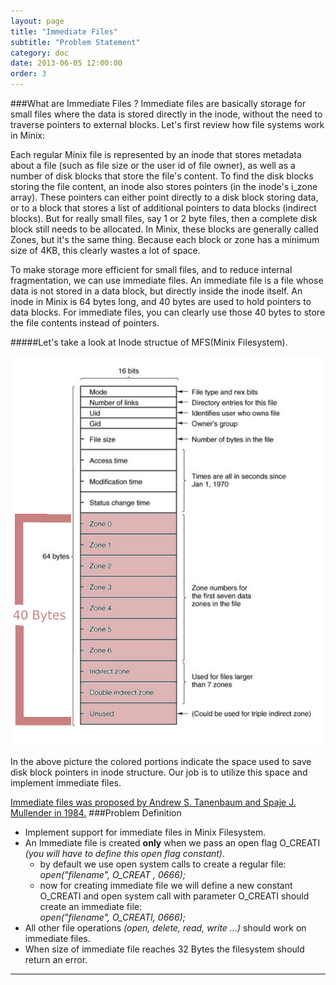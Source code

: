 ```yaml
---
layout: page
title: "Immediate Files"
subtitle: "Problem Statement"
category: doc
date: 2013-06-05 12:00:00
order: 3
---
```

###What are Immediate Files ? 
Immediate files are basically storage for small files where the data is stored directly in the inode, without the need to traverse pointers to external blocks.  Let's first review how file systems work in Minix:      

Each regular Minix file is represented by an inode that stores metadata about a file (such as file size or the user id of file owner), as well as a number of disk blocks that store the file's content. To find the disk blocks storing the file content, an inode also stores pointers (in the inode's i_zone array). These pointers can either point directly to a disk block storing data, or to a block that stores a list of additional pointers to data blocks (indirect blocks).  But for really small files, say 1 or 2 byte files, then a complete disk block still needs to be allocated. In Minix, these blocks are generally called Zones, but it's the same thing. Because each block or zone has a minimum size of 4KB, this clearly wastes a lot of space.     

To make storage more efficient for small files, and to reduce internal fragmentation, we can use immediate files. An immediate file is a file whose data is not stored in a data block, but directly inside the inode itself. An inode in Minix is 64 bytes long, and 40 bytes are used to hold pointers to data blocks. For immediate files, you can clearly use those 40 bytes to store the file contents instead of pointers.      

#####Let's take a look at Inode structue of MFS(Minix Filesystem).

![Indode Structure Minix Filesystem](../img/inode.jpg "The colored portion indicates potential space for immediate files")


In the above picture the colored portions indicate the space used to save disk block pointers in inode structure. Our job is to utilize this space and implement immediate files.

[Immediate files was proposed by Andrew S. Tanenbaum and Spaje J. Mullender in 1984.][imf]
###Problem Definition 

*   Implement support for immediate files in Minix Filesystem.
*   An Immediate file is created **only** when we pass an open flag O_CREATI *(you will have to  define this open flag constant)*.
    * by default we use open system calls to create a regular file:   
      *open("filename", O_CREAT , 0666);*
    * now for creating immediate file we will define a new constant O_CREATI and open system call with parameter O_CREATI should create an immediate file:    
      *open("filename", O_CREATI, 0666);*
*   All other file operations *(open, delete, read, write ...)* should work on immediate files.
*   When size of immediate file reaches 32 Bytes the filesystem should return an error. 

* * * 

[imf]: <http://dare2.ubvu.vu.nl/bitstream/handle/1871/2604/11033.pdf>  "Immediate files paper"


